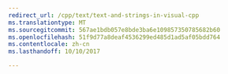 ```yaml
---
redirect_url: /cpp/text/text-and-strings-in-visual-cpp
ms.translationtype: MT
ms.sourcegitcommit: 567ae1bdb057e8bde3ba6e109857350785682b60
ms.openlocfilehash: 51f9d77a8deaf4536299ed485d1ad5af05bdd764
ms.contentlocale: zh-cn
ms.lasthandoff: 10/10/2017

---
```


